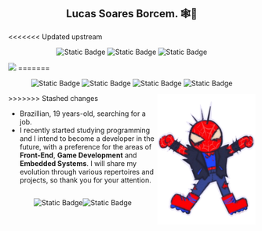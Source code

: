 <h2 align="center">Lucas Soares Borcem. 🕸️🤘</h2>
<<<<<<< Updated upstream

<p align="center" <img alt="Static Badge" src="https://img.shields.io/badge/html5-blue?style=for-the-badge&logo=html5&logoColor=%23f06224&logoSize=auto&labelColor=black&color=%23f06224&link=https%3A%2F%2Fdeveloper.mozilla.org%2Fen-US%2Fdocs%2FWeb%2FHTML"/> <img alt="Static Badge" src="https://img.shields.io/badge/css3-blue?style=for-the-badge&logo=css3&logoColor=%231573b5&logoSize=auto&labelColor=black&color=%231573b5&link=https%3A%2F%2Fdeveloper.mozilla.org%2Fen-US%2Fdocs%2FWeb%2FCSS)"/> <img alt="Static Badge" src="https://img.shields.io/badge/JavaScript-blue?style=for-the-badge&logo=javascript&logoColor=%23ffc800&logoSize=auto&labelColor=black&color=%23ffc800&link=https%3A%2F%2Fdeveloper.mozilla.org%2Fen-US%2Fdocs%2FWeb%2FJavaScript"/> <img alt="Static Badge" src="https://img.shields.io/badge/C%20%2Fc%2B%2B-blue?style=for-the-badge&logo=cplusplus&logoColor=blue&labelColor=black&color=blue&link=https%3A%2F%2Fwww.ibm.com%2Fdocs%2Fen%2Fi%2F7.3.0%3Ftopic%3Dlanguages-c-c"/></p>

<img src="assets/spiderpunkgif2.gif"/>
=======
<p align="center"><img alt="Static Badge" src="https://img.shields.io/badge/html5-blue?style=for-the-badge&logo=html5&logoColor=%23f06224&logoSize=auto&labelColor=black&color=%23f06224&link=https%3A%2F%2Fdeveloper.mozilla.org%2Fen-US%2Fdocs%2FWeb%2FHTML"/> <img alt="Static Badge" src="https://img.shields.io/badge/css3-blue?style=for-the-badge&logo=css3&logoColor=%231573b5&logoSize=auto&labelColor=black&color=%231573b5&link=https%3A%2F%2Fdeveloper.mozilla.org%2Fen-US%2Fdocs%2FWeb%2FCSS)"/> <img alt="Static Badge" src="https://img.shields.io/badge/JavaScript-blue?style=for-the-badge&logo=javascript&logoColor=%23ffc800&logoSize=auto&labelColor=black&color=%23ffc800&link=https%3A%2F%2Fdeveloper.mozilla.org%2Fen-US%2Fdocs%2FWeb%2FJavaScript"/> <img alt="Static Badge" src="https://img.shields.io/badge/C%20%2Fc%2B%2B-blue?style=for-the-badge&logo=cplusplus&logoColor=blue&labelColor=black&color=blue&link=https%3A%2F%2Fwww.ibm.com%2Fdocs%2Fen%2Fi%2F7.3.0%3Ftopic%3Dlanguages-c-c"/></p>

<img align="right" width="200px" src="https://github.com/luqastw/html-css/blob/main/assets/chibispiderpunksfundo.png"/>
>>>>>>> Stashed changes

- Brazillian, 19 years-old, searching for a job.
- I recently started studying programming and I intend to become a developer in the future, with a preference for the areas of **Front-End**, **Game Development** and **Embedded Systems**. I will share my evolution through various repertoires and projects, so thank you for your attention.

##

<p align="center"><img alt="Static Badge" src="https://img.shields.io/badge/github-black?style=for-the-badge&logo=github&link=https%3A%2F%2Fgithub.com%2Fluqastw"/><img alt="Static Badge" src="https://img.shields.io/badge/linkedin-white?style=for-the-badge&logo=invision&logoColor=blue&link=https%3A%2F%2Fwww.linkedin.com%2Fin%2Flucasborcem%2F"></p>
